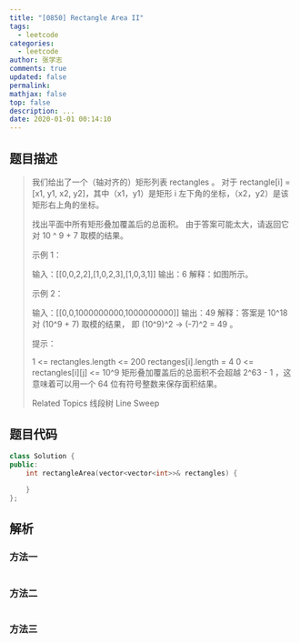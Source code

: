 ```yaml
---
title: "[0850] Rectangle Area II"
tags:
  - leetcode
categories:
  - leetcode
author: 张学志
comments: true
updated: false
permalink:
mathjax: false
top: false
description: ...
date: 2020-01-01 00:14:10
---
```


## 题目描述

> 我们给出了一个（轴对齐的）矩形列表 rectangles 。 对于 rectangle[i] = [x1, y1, x2, y2]，其中（x1，y1）是矩形 i 左下角的坐标，（x2，y2）是该矩形右上角的坐标。 
> 
> 找出平面中所有矩形叠加覆盖后的总面积。 由于答案可能太大，请返回它对 10 ^ 9 + 7 取模的结果。 
> 
> 
> 
> 示例 1： 
> 
> 输入：[[0,0,2,2],[1,0,2,3],[1,0,3,1]]
> 输出：6
> 解释：如图所示。
> 
> 
> 示例 2： 
> 
> 输入：[[0,0,1000000000,1000000000]]
> 输出：49
> 解释：答案是 10^18 对 (10^9 + 7) 取模的结果， 即 (10^9)^2 → (-7)^2 = 49 。
> 
> 
> 提示： 
> 
> 
> 1 <= rectangles.length <= 200 
> rectanges[i].length = 4 
> 0 <= rectangles[i][j] <= 10^9 
> 矩形叠加覆盖后的总面积不会超越 2^63 - 1 ，这意味着可以用一个 64 位有符号整数来保存面积结果。 
> 
> Related Topics 线段树 Line Sweep

## 题目代码

```cpp
class Solution {
public:
    int rectangleArea(vector<vector<int>>& rectangles) {
        
    }
};
```

## 解析

### 方法一

```cpp

```

### 方法二

```cpp

```

### 方法三

```cpp

```

